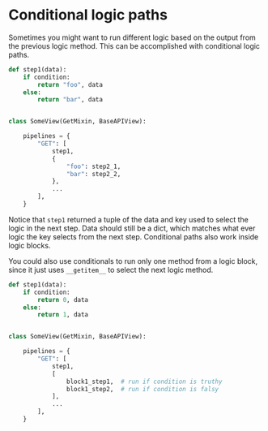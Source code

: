 # Conditional logic paths

Sometimes you might want to run different logic based on the output from the previous logic method.
This can be accomplished with conditional logic paths.

```python
def step1(data):
    if condition:
        return "foo", data
    else:
        return "bar", data


class SomeView(GetMixin, BaseAPIView):

    pipelines = {
        "GET": [
            step1,
            {
                "foo": step2_1,
                "bar": step2_2,
            },
            ...
        ],
    }
```

Notice that `step1` returned a tuple of the data and key used to select the logic in the next step.
Data should still be a dict, which matches what ever logic the key selects from the next step.
Conditional paths also work inside logic blocks.

You could also use conditionals to run only one method from a logic block, since it just uses
`__getitem__` to select the next logic method.

```python
def step1(data):
    if condition:
        return 0, data
    else:
        return 1, data


class SomeView(GetMixin, BaseAPIView):

    pipelines = {
        "GET": [
            step1,
            [
                block1_step1,  # run if condition is truthy
                block1_step2,  # run if condition is falsy
            ],
            ...
        ],
    }
```